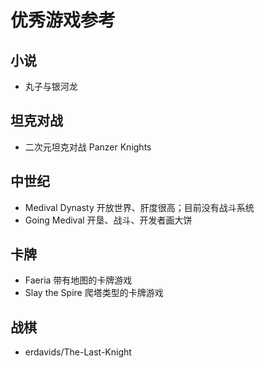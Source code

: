# 优秀游戏参考

## 小说

- 丸子与银河龙

## 坦克对战

- 二次元坦克对战 Panzer Knights

## 中世纪

- Medival Dynasty 开放世界、肝度很高；目前没有战斗系统
- Going Medival 开垦、战斗、开发者画大饼

## 卡牌

- Faeria 带有地图的卡牌游戏
- Slay the Spire 爬塔类型的卡牌游戏

## 战棋

- erdavids/The-Last-Knight
